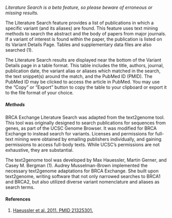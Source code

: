 *Literature Search is a beta feature, so please beware of erroneous or missing results.*

The Literature Search feature provides a list of publications in which a specific variant (and its aliases) are found. This feature uses text mining methods to search the abstract and the body of papers from major journals. If a variant of interest is found within the paper, the publication is listed on its Variant Details Page. Tables and supplementary data files are also searched (1). 

The Literature Search results are displayed near the bottom of the Variant Details page in a table format. This table includes the title, authors, journal, publication date, the variant alias or aliases which matched in the search, the text snippet(s) around the match, and the PubMed ID (PMID). The PubMed ID may be clicked to access the article in PubMed. You may use the “Copy” or “Export” button to copy the table to your clipboard or export it to the file format of your choice.

##### Methods

BRCA Exchange Literature Search was adapted from the text2genome tool. This tool was originally designed to search publications for sequences from genes, as part of the UCSC Genome Browser. It was modified for BRCA Exchange to instead search for variants. Licenses and permissions for full-text mining were obtained by emailing publishers individually, and gaining permissions to access full-body texts. While UCSC’s permissions are not exhaustive, they are substantial.

The text2genome tool was developed by Max Hauessler, Martin Gerner, and Casey M. Bergman (1). Audrey Musselman-Brown implemented the necessary text2genome adaptations for BRCA Exchange. She built upon text2genome, writing software that not only narrowed searches to BRCA1 and BRCA2, but also utilized diverse variant nomenclature and aliases as search terms. 

#### References

1. [Haeussler et al. 2011. PMID 21325301.](https://www.ncbi.nlm.nih.gov/pubmed/21325301)

